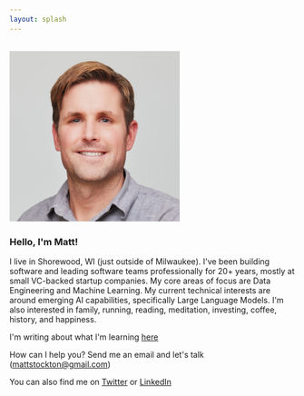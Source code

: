 ```yaml
---
layout: splash
---
```


<br/>
<img src="/docs/assets/images/matt.jpeg" width="300px" height="300px"/>

### Hello, I'm Matt!


I live in Shorewood, WI (just outside of Milwaukee). I've been building software and leading software teams professionally for 20+ years, mostly at small VC-backed startup companies. My core areas of focus are Data Engineering and Machine Learning. My current technical interests are around emerging AI capabilities, specifically Large Language Models. I'm also interested in family, running, reading, meditation, investing, coffee, history, and happiness.

I'm writing about what I'm learning [here](/writing.html)

How can I help you? Send me an email and let's talk (mattstockton@gmail.com)

You can also find me on [Twitter](https://twitter.com/mstockton) or [LinkedIn](https://www.linkedin.com/in/mattstockton/)
